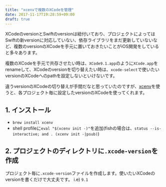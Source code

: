 ```yaml
---
title: "xcenvで複数のXCodeを管理"
date: 2017-11-17T19:28:59+09:00
draft: true
---
```

XCodeのversionとSwiftのversionは紐付いており、プロジェクトによってはSwiftの新versionに対応していない、依存ライブラリをまだ更新していないなど、複数のversionのXCodeを手元に置いておきたいことがiOS開発をしていると多々あります。

複数のXCodeを手元で共存させたい時は、`XCode9.1.app`のように`XCode.app`をrenameして、XCodeのversionを切り替えたい時は、`xcode-select`で使いたいversionのXCodeへのpathを設定しないといけないです。

違うversionのXCodeの切り替えが手間だなと思っていたのですが、[xcenv](https://github.com/xcenv/xcenv)を使うと、各プロジェクト毎に設定したversionのXCodeを使ってくれます。

## 1. インストール
- `brew install xcenv`
- shell profileに`eval "$(xcenv init -)"`を追加(fishの場合は、`status --is-interactive; and . (xcenv init -|psub)`)

## 2. プロジェクトのディレクトリに`.xcode-version`を作成
プロジェクト毎に`.xcode-version`ファイルを作成します。使いたいXCodeのversionを書くだけで大丈夫です。 i.e) `9.1`